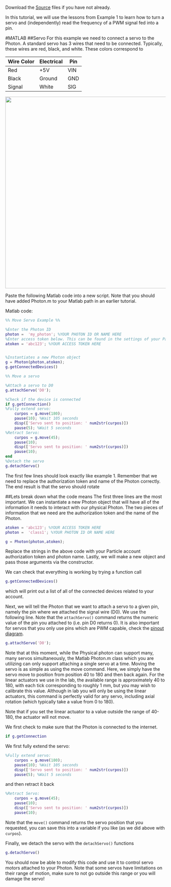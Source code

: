 Download the [Source](https://github.com/mkfu/MAE224/tree/master/Source%20Files) files if you have not already.

In this tutorial, we will use the lessons from Example 1 to learn how to turn a servo and (independently) read the frequency of a PWM signal fed into a pin.

#MATLAB
##Servo
For this example we need to connect a servo to the Photon. A standard servo has 3 wires that need to be connected. Typically, these wires are red, black, and white.  These colors correspond to  

 **Wire Color** | Electrical | Pin   
 --- | --- | ---   
 Red | +5V | VIN   
 Black | Ground | GND 
Signal | White | SIG  

<p align="center">
<img src="https://github.com/mkfu/MAE224/blob/master/images/example2circuit.png" width="600">  
</p>   

Paste the following Matlab code into a new script. Note that you should have added Photon.m to your Matlab path in an earlier tutorial.

Matlab code:

```matlab
%% Move Servo Example %%

%Enter the Photon ID
photon =  'my_photon'; %YOUR PHOTON ID OR NAME HERE
%Enter access token below. This can be found in the settings of your Particle Account
atoken = 'abc123'; %YOUR ACCESS TOKEN HERE


%Instantiates a new Photon object
g = Photon(photon,atoken);
g.getConnectedDevices()

%% Move a servo

%Attach a servo to D0
g.attachServo('D0');

%Check if the device is connected
if g.getConnection()
%Fully extend servo:
    curpos = g.move(180);
    pause(10); %Wait 105 seconds
    disp(['Servo sent to position: ' num2str(curpos)])
    pause(5); %Wait 5 seconds
%Retract Servo:
    curpos = g.move(45);
    pause(10);
    disp(['Servo sent to position: ' num2str(curpos)])
    pause(10);
end
%Detach the servo
g.detachServo()
```

The first few lines should look exactly like example 1. Remember that we need to replace the authorization token and name of the Photon correctly. The end result is that the servo should rotate

##Lets break down what the code means
The first three lines are the most important. We can instantiate a new Photon object that will have all of the information it needs to interact with our physical Photon. The two pieces of information that we need are the authorization token and the name of the Photon.
```matlab
atoken = 'abc123'; %YOUR ACCESS TOKEN HERE
photon =  'class1'; %YOUR PHOTON ID OR NAME HERE

g = Photon(photon,atoken);
```

Replace the strings in the above code with your Particle account authorization token and photon name.  Lastly, we will make a new object and pass those arguments via the constructor.

We can check that everything is working by trying a function call
```matlab
g.getConnectedDevices()
```
which will print out a list of all of the connected devices related to your account.  

Next, we will tell the Photon that we want to attach a servo to a given pin, namely the pin where we attached the signal wire (D0). We use the following line. Note that the `attachServo()` command returns the numeric value of the pin you attached to (i.e. pin D0 returns 0). It is also important for servos that you only use pins which are PWM capable, check the [pinout diagram](https://github.com/d008/MAE224/wiki/Particle-Photon-Pinout-Diagram).

```matlab
g.attachServo('D0');
```
Note that at this moment, while the Physical photon can support many, many servos simultaneously, the Matlab Photon.m class which you are utilizing can only support attaching a single servo at a time. Moving the servo is as simple as using the move command. Here, we simply have the servo move to position from position 40 to 180 and then back again. For the linear actuators we use in the lab, the available range is approximately 40 to 180, with each tick corresponding to roughly 1 mm, but you may wish to calibrate this value. Although in lab you will only be using the linear actuators, this command is perfectly valid for any servo, including axial rotation (which typically take a value from 0 to 180).

Note that if you set the linear actuator to a value outside the range of 40-180, the actuator will not move.

We first check to make sure that the Photon is connected to the internet.
```matlab
if g.getConnection
```

We first fully extend the servo:
```matlab
%Fully extend servo:
    curpos = g.move(180);
    pause(10); %Wait 105 seconds
    disp(['Servo sent to position: ' num2str(curpos)])
    pause(5); %Wait 5 seconds
```
and then retract it back

```matlab
%Retract Servo:
    curpos = g.move(45);
    pause(10);
    disp(['Servo sent to position: ' num2str(curpos)])
    pause(10);
```
Note that the `move()` command returns the servo position that you requested, you can save this into a variable if you like (as we did above with `curpos`).

Finally, we detach the servo with the `detachServo()` functions
```matlab
g.detachServo()
```

You should now be able to modify this code and use it to control servo motors attached to your Photon. Note that some servos have limitations on their range of motion, make sure to not go outside this range or you will damage the servo!
